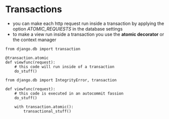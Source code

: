 # Transactions

- you can make each http request run inside a transaction by applying the option _ATOMIC_REQUIESTS_ in the database settings
- to make a view run inside a transaction you use the **atomic decorator** or the context manager

```
from django.db import transaction

@transaction.atomic
def viewfunc(request):
    # this code will run inside of a transaction
    do_stuff()

```

```
from django.db import IntegrityError, transaction

def viewfunc(request):
    # this code is executed in an autocommit fassion
    do_stuff()

    with transaction.atomic():
        transactional_stuff()
```
